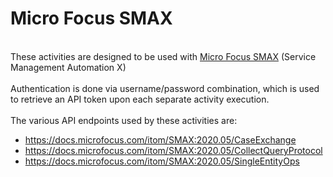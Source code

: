 <h1>Micro Focus SMAX</h1>
<br>
These activities are designed to be used with <a href="https://www.microfocus.com/en-us/products/service-management-automation-suite/overview">Micro Focus SMAX</a> (Service Management Automation X)
<br><br>
Authentication is done via username/password combination, which is used to retrieve an API token upon each separate activity execution.
<br><br>
The various API endpoints used by these activities are:
<br>
<ul>
<li><a href="https://docs.microfocus.com/itom/SMAX:2020.05/CaseExchange">https://docs.microfocus.com/itom/SMAX:2020.05/CaseExchange</a></li>
<li><a href="https://docs.microfocus.com/itom/SMAX:2020.05/CollectQueryProtocol">https://docs.microfocus.com/itom/SMAX:2020.05/CollectQueryProtocol</a></li>
<li><a href="https://docs.microfocus.com/itom/SMAX:2020.05/SingleEntityOps">https://docs.microfocus.com/itom/SMAX:2020.05/SingleEntityOps</a></li>
</ul>
